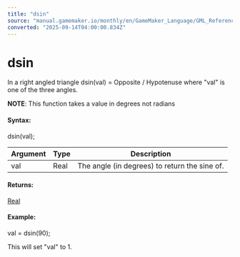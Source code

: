 ```yaml
---
title: "dsin"
source: "manual.gamemaker.io/monthly/en/GameMaker_Language/GML_Reference/Maths_And_Numbers/Angles_And_Distance/dsin.htm"
converted: "2025-09-14T04:00:00.834Z"
---
```


# dsin

In a right angled triangle dsin(val) = Opposite / Hypotenuse where "val" is one of the three angles.

**NOTE**: This function takes a value in degrees not radians

#### Syntax:

dsin(val);

| Argument | Type | Description |
| --- | --- | --- |
| val | Real | The angle (in degrees) to return the sine of. |

#### Returns:

[Real](../../../GML_Overview/Data_Types.md)

#### Example:

val = dsin(90);

This will set "val" to 1.